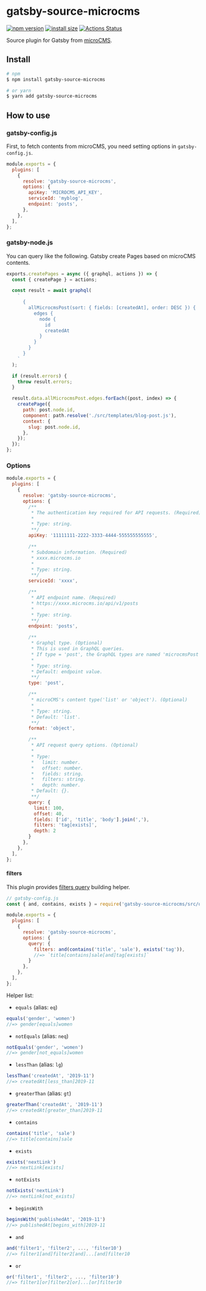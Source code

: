 # gatsby-source-microcms

[![npm version](https://img.shields.io/npm/v/gatsby-source-microcms.svg)](https://www.npmjs.com/package/gatsby-source-microcms)
[![install size](https://packagephobia.now.sh/badge?p=gatsby-source-microcms)](https://packagephobia.now.sh/result?p=gatsby-source-microcms)
[![Actions Status](https://github.com/shooontan/gatsby-source-microcms/workflows/CI/badge.svg)](https://github.com/shooontan/gatsby-source-microcms/actions)

Source plugin for Gatsby from [microCMS](https://microcms.io/).

## Install

```sh
# npm
$ npm install gatsby-source-microcms

# or yarn
$ yarn add gatsby-source-microcms
```

## How to use

### gatsby-config.js

First, to fetch contents from microCMS, you need setting options in `gatsby-config.js`.

```js
module.exports = {
  plugins: [
    {
      resolve: 'gatsby-source-microcms',
      options: {
        apiKey: 'MICROCMS_API_KEY',
        serviceId: 'myblog',
        endpoint: 'posts',
      },
    },
  ],
};
```

### gatsby-node.js

You can query like the following. Gatsby create Pages based on microCMS contents.

```js
exports.createPages = async ({ graphql, actions }) => {
  const { createPage } = actions;

  const result = await graphql(
    `
      {
        allMicrocmsPost(sort: { fields: [createdAt], order: DESC }) {
          edges {
            node {
              id
              createdAt
            }
          }
        }
      }
    `
  );

  if (result.errors) {
    throw result.errors;
  }

  result.data.allMicrocmsPost.edges.forEach((post, index) => {
    createPage({
      path: post.node.id,
      component: path.resolve('./src/templates/blog-post.js'),
      context: {
        slug: post.node.id,
      },
    });
  });
};
```

### Options

```js
module.exports = {
  plugins: [
    {
      resolve: 'gatsby-source-microcms',
      options: {
        /**
         * The authentication key required for API requests. (Required)
         *
         * Type: string.
         **/
        apiKey: '11111111-2222-3333-4444-555555555555',

        /**
         * Subdomain information. (Required)
         * xxxx.microcms.io
         *
         * Type: string.
         **/
        serviceId: 'xxxx',

        /**
         * API endpoint name. (Required)
         * https://xxxx.microcms.io/api/v1/posts
         *
         * Type: string.
         **/
        endpoint: 'posts',

        /**
         * Graphql type. (Optional)
         * This is used in GraphQL queries.
         * If type = 'post', the GraphQL types are named 'microcmsPost' and 'allMicrocmsPost'.
         *
         * Type: string.
         * Default: endpoint value.
         **/
        type: 'post',

        /**
         * microCMS's content type('list' or 'object'). (Optional)
         *
         * Type: string.
         * Default: 'list'.
         **/
        format: 'object',

        /**
         * API request query options. (Optional)
         *
         * Type:
         *   limit: number.
         *   offset: number.
         *   fields: string.
         *   filters: string.
         *   depth: number.
         * Default: {}.
         **/
        query: {
          limit: 100,
          offset: 40,
          fields: ['id', 'title', 'body'].join(','),
          filters: 'tag[exists]',
          depth: 2
        }
      },
    },
  ],
};
```

#### filters

This plugin provides [filters query](https://microcms.io/blog/filters-parameter/) building helper.

```js
// gatsby-config.js
const { and, contains, exists } = require('gatsby-source-microcms/src/query-builder');

module.exports = {
  plugins: [
    {
      resolve: 'gatsby-source-microcms',
      options: {
        query: {
          filters: and(contains('title', 'sale'), exists('tag')),
          //=> `title[contains]sale[and]tag[exists]`
        }
      },
    },
  ],
};

```

Helper list:

- `equals` (alias: `eq`)

```js
equals('gender', 'women')
//=> gender[equals]women
```

- `notEquals` (alias: `neq`)

```js
notEquals('gender', 'women')
//=> gender[not_equals]women
```

- `lessThan` (alias: `lg`)

```js
lessThan('createdAt', '2019-11')
//=> createdAt[less_than]2019-11
```

- `greaterThan` (alias: `gt`)

```js
greaterThan('createdAt', '2019-11')
//=> createdAt[greater_than]2019-11
```

- `contains`

```js
contains('title', 'sale')
//=> title[contains]sale
```

- `exists`

```js
exists('nextLink')
//=> nextLink[exists]
```

- `notExists`

```js
notExists('nextLink')
//=> nextLink[not_exists]
```

- `beginsWith`

```js
beginsWith('publishedAt', '2019-11')
//=> publishedAt[begins_with]2019-11
```

- `and`

```js
and('filter1', 'filter2', ..., 'filter10')
//=> filter1[and]filter2[and]...[and]filter10
```

- `or`

```js
or('filter1', 'filter2', ..., 'filter10')
//=> filter1[or]filter2[or]...[or]filter10
```
